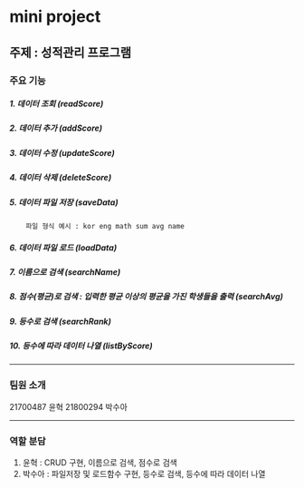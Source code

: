 # mini project
## 주제 : 성적관리 프로그램
### 주요 기능 

##### 1. 데이터 조회 (readScore)
##### 2. 데이터 추가 (addScore)
##### 3. 데이터 수정 (updateScore)
##### 4. 데이터 삭제 (deleteScore)
##### 5. 데이터 파일 저장 (saveData)
        파일 형식 예시 : kor eng math sum avg name
##### 6. 데이터 파일 로드 (loadData)
##### 7. 이름으로 검색 (searchName)
##### 8. 점수(평균)로 검색 : 입력한 평균 이상의 평균을 가진 학생들을 출력 (searchAvg)
##### 9. 등수로 검색 (searchRank)
##### 10. 등수에 따라 데이터 나열 (listByScore)
--------------------------------------------
### 팀원 소개
21700487 윤혁
21800294 박수아

--------------------------------------------
### 역할 분담
1. 윤혁 : CRUD 구현, 이름으로 검색, 점수로 검색
2. 박수아 : 파일저장 및 로드함수 구현, 등수로 검색, 등수에 따라 데이터 나열
